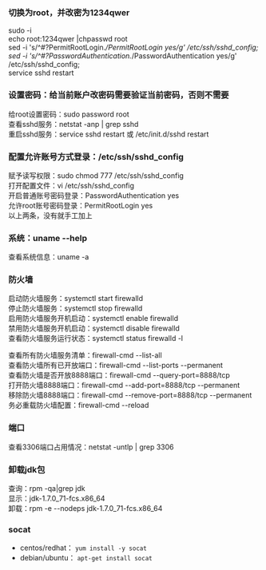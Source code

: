 ### 切换为root，并改密为1234qwer

sudo -i  
echo root:1234qwer |chpasswd root  
sed -i 's/^#\?PermitRootLogin.*/PermitRootLogin yes/g' /etc/ssh/sshd_config;  
sed -i 's/^#\?PasswordAuthentication.*/PasswordAuthentication yes/g' /etc/ssh/sshd_config;  
service sshd restart  

### 设置密码：给当前账户改密码需要验证当前密码，否则不需要
给root设置密码：sudo password root  
查看sshd服务：netstat -anp | grep sshd  
重启sshd服务：service sshd restart 或 /etc/init.d/sshd restart  

### 配置允许账号方式登录：/etc/ssh/sshd_config
赋予读写权限：sudo chmod 777 /etc/ssh/sshd_config  
打开配置文件：vi /etc/ssh/sshd_config  
开启普通账号密码登录：PasswordAuthentication yes  
允许root账号密码登录：PermitRootLogin yes  
以上两条，没有就手工加上  

### 系统：uname --help
查看系统信息：uname -a


### 防火墙

启动防火墙服务：systemctl start firewalld  
停止防火墙服务：systemctl stop firewalld  
启用防火墙服务开机启动：systemctl enable firewalld  
禁用防火墙服务开机启动：systemctl disable firewalld  
查看防火墙服务运行状态：systemctl status firewalld -l  

查看所有防火墙服务清单：firewall-cmd --list-all  
查看防火墙所有已开放端口：firewall-cmd --list-ports --permanent  
查看防火墙是否开放8888端口：firewall-cmd --query-port=8888/tcp  
打开防火墙8888端口：firewall-cmd --add-port=8888/tcp --permanent  
移除防火墙8888端口：firewall-cmd --remove-port=8888/tcp --permanent  
务必重载防火墙配置：firewall-cmd --reload  

### 端口
查看3306端口占用情况：netstat -untlp | grep 3306  

### 卸载jdk包
查询：rpm -qa|grep jdk  
显示：jdk-1.7.0_71-fcs.x86_64  
卸载：rpm -e --nodeps jdk-1.7.0_71-fcs.x86_64  

### socat

- centos/redhat：
``` yum install -y socat ```
- debian/ubuntu：
``` apt-get install socat ```

